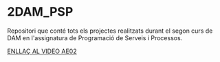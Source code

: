 # 2DAM_PSP

Repositori que conté tots els projectes realitzats durant el segon curs de DAM en l'assignatura de Programació de Serveis i Processos.

[ENLLAÇ AL VIDEO AE02](https://www.youtube.com/watch?v=NCxKkHqMOT4)